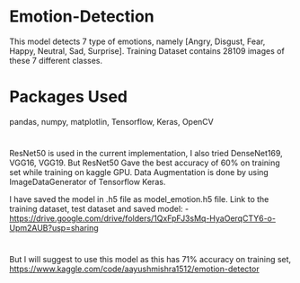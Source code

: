 # Emotion-Detection


This model detects 7 type of emotions, namely [Angry, Disgust, Fear, Happy, Neutral, Sad, Surprise].
Training Dataset contains 28109 images of these 7 different classes.

# Packages Used
pandas, numpy, matplotlin, Tensorflow, Keras, OpenCV

#
ResNet50 is used in the current implementation, I also tried DenseNet169, VGG16, VGG19. But ResNet50 Gave the best accuracy of 60% on training set while training on kaggle GPU.
Data Augmentation is done by using ImageDataGenerator of Tensorflow Keras.

I have saved the model in .h5 file as model_emotion.h5 file.
Link to the training dataset, test dataset and saved model: - https://drive.google.com/drive/folders/1QxFpFJ3sMq-HyaOerqCTY6-o-Upm2AUB?usp=sharing

#
But I will suggest to use this model as this has 71% accuracy on training set, https://www.kaggle.com/code/aayushmishra1512/emotion-detector
